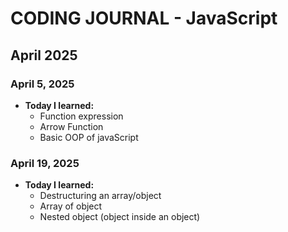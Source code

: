 # CODING JOURNAL - JavaScript

## April 2025
### April 5, 2025
- **Today I learned:** 
  - Function expression
  - Arrow Function
  - Basic OOP of javaScript

### April 19, 2025
- **Today I learned:** 
  - Destructuring an array/object
  - Array of object
  - Nested object (object inside an object)